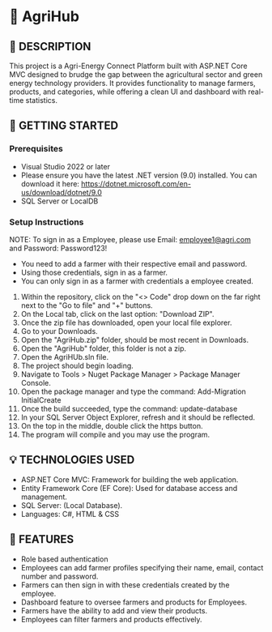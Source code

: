 # 🌱 AgriHub

## 📝 DESCRIPTION

This project is a Agri-Energy Connect Platform built with ASP.NET Core MVC designed to brudge the gap between the agricultural sector and green energy technology providers. It provides functionality to manage farmers, products, and categories, while offering a clean UI and dashboard with real-time statistics.



## 🎲 GETTING STARTED
### Prerequisites

- Visual Studio 2022 or later
- Please ensure you have the latest .NET version (9.0) installed. You can download it here: https://dotnet.microsoft.com/en-us/download/dotnet/9.0 
- SQL Server or LocalDB
  
### Setup Instructions

NOTE: To sign in as a Employee, please use Email: employee1@agri.com and Password: Password123!
- You need to add a farmer with their respective email and password.
- Using those credentials, sign in as a farmer.
- You can only sign in as a farmer with credentials a employee created.

1. Within the repository, click on the "<> Code" drop down on the far right 
   next to the "Go to file" and "+" buttons.
2. On the Local tab, click on the last option: "Download ZIP".
3. Once the zip file has downloaded, open your local file explorer.
4. Go to your Downloads.
5. Open the "AgriHub.zip" folder, should be most recent in Downloads.
6. Open the "AgriHub" folder, this folder is not a zip.
7. Open the AgriHUb.sln file.
8. The project should begin loading.
9. Navigate to Tools > Nuget Package Manager > Package Manager Console.
10. Open the package manager and type the command: Add-Migration InitialCreate
11. Once the build succeeded, type the command: update-database
12. In your SQL Server Object Explorer, refresh and it should be reflected. 
13. On the top in the middle, double click the https button.
14. The program will compile and you may use the program. 


## 💡 TECHNOLOGIES USED

- ASP.NET Core MVC: Framework for building the web application.
- Entity Framework Core (EF Core): Used for database access and management.
- SQL Server: (Local Database).
- Languages: C#, HTML & CSS

## 👾 FEATURES

- Role based authentication
- Employees can add farmer profiles specifying their name, email, contact number and password. 
- Farmers can then sign in with these credentials created by the employee.
- Dashboard feature to oversee farmers and products for Employees.
- Farmers have the ability to add and view their products.
- Employees can filter farmers and products effectively.
